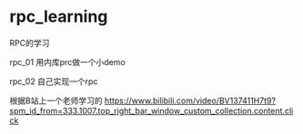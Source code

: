 # rpc_learning
RPC的学习

rpc_01 用内库prc做一个小demo

rpc_02 自己实现一个rpc

根据B站上一个老师学习的 https://www.bilibili.com/video/BV137411H7t9?spm_id_from=333.1007.top_right_bar_window_custom_collection.content.click
